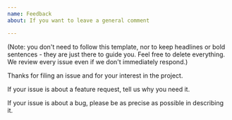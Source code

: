 ```yaml
---
name: Feedback
about: If you want to leave a general comment

---
```


(Note: you don't need to follow this template, nor to keep headlines or bold sentences - they are just there to guide you. Feel free to delete everything. We review every issue even if we don't immediately respond.)

Thanks for filing an issue and for your interest in the project.

If your issue is about a feature request, tell us why you need it.

If your issue is about a bug, please be as precise as possible in describing it.